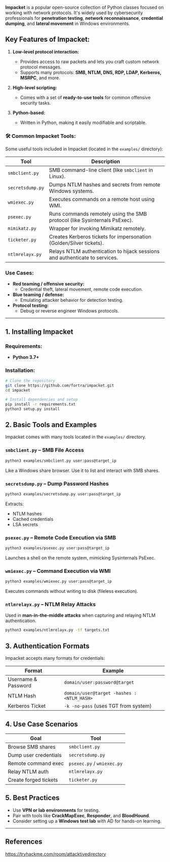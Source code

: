
**Impacket** is a popular open-source collection of Python classes focused on working with network protocols. It's widely used by cybersecurity professionals for **penetration testing**, **network reconnaissance**, **credential dumping**, and **lateral movement** in Windows environments.

## Key Features of Impacket:

1. **Low-level protocol interaction:**
    - Provides access to raw packets and lets you craft custom network protocol messages.
    - Supports many protocols: **SMB, NTLM, DNS, RDP, LDAP, Kerberos, MSRPC**, and more.
    
2. **High-level scripting:**
    - Comes with a set of **ready-to-use tools** for common offensive security tasks.
        
3. **Python-based:**
    - Written in Python, making it easily modifiable and scriptable.


### 🛠️ **Common Impacket Tools:**

Some useful tools included in Impacket (located in the `examples/` directory):

|Tool|Description|
|---|---|
|`smbclient.py`|SMB command-line client (like `smbclient` in Linux).|
|`secretsdump.py`|Dumps NTLM hashes and secrets from remote Windows systems.|
|`wmiexec.py`|Executes commands on a remote host using WMI.|
|`psexec.py`|Runs commands remotely using the SMB protocol (like Sysinternals PsExec).|
|`mimikatz.py`|Wrapper for invoking Mimikatz remotely.|
|`ticketer.py`|Creates Kerberos tickets for impersonation (Golden/Silver tickets).|
|`ntlmrelayx.py`|Relays NTLM authentication to hijack sessions and authenticate to services.|

### Use Cases:

- **Red teaming / offensive security:**
    - Credential theft, lateral movement, remote code execution.
- **Blue teaming / defense:**
    - Emulating attacker behavior for detection testing.
- **Protocol testing:**
    - Debug or reverse engineer Windows protocols.


---

## 1. Installing Impacket

### Requirements:

- **Python 3.7+**

### Installation:

```bash
# Clone the repository
git clone https://github.com/fortra/impacket.git
cd impacket

# Install dependencies and setup
pip install -r requirements.txt
python3 setup.py install
```


## 2. Basic Tools and Examples

Impacket comes with many tools located in the `examples/` directory.

### `smbclient.py` – SMB File Access

```bash
python3 examples/smbclient.py user:pass@target_ip
```

Like a Windows share browser. Use it to list and interact with SMB shares.

### `secretsdump.py` – Dump Password Hashes

```bash
python3 examples/secretsdump.py user:pass@target_ip
```

Extracts:
- NTLM hashes
- Cached credentials
- LSA secrets

### `psexec.py` – Remote Code Execution via SMB

```bash
python3 examples/psexec.py user:pass@target_ip
```

Launches a shell on the remote system, mimicking Sysinternals PsExec.

### `wmiexec.py` – Command Execution via WMI

```bash
python3 examples/wmiexec.py user:pass@target_ip
```

Executes commands without writing to disk (fileless execution).

### `ntlmrelayx.py` – NTLM Relay Attacks

Used in **man-in-the-middle attacks** when capturing and relaying NTLM authentication.

```bash
python3 examples/ntlmrelayx.py -tf targets.txt
```


## 3. Authentication Formats

Impacket accepts many formats for credentials:

|Format|Example|
|---|---|
|Username & Password|`domain/user:password@target`|
|NTLM Hash|`domain/user@target -hashes :<NTLM_HASH>`|
|Kerberos Ticket|`-k -no-pass` (uses TGT from system)|


## 4. Use Case Scenarios

|Goal|Tool|
|---|---|
|Browse SMB shares|`smbclient.py`|
|Dump user credentials|`secretsdump.py`|
|Remote command exec|`psexec.py` / `wmiexec.py`|
|Relay NTLM auth|`ntlmrelayx.py`|
|Create forged tickets|`ticketer.py`|


## 5. Best Practices

- Use **VPN or lab environments** for testing.
- Pair with tools like **CrackMapExec**, **Responder**, and **BloodHound**.
- Consider setting up a **Windows test lab** with AD for hands-on learning.


---

## References

https://tryhackme.com/room/attacktivedirectory